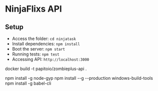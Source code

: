 # NinjaFlixs API

## Setup

* Access the folder: `cd ninjatask`
* Install dependencies: `npm install`
* Boot the server: `npm start`
* Running tests: `npm test`
* Accessing API: `http://localhost:3000`

docker build -t papitoio/zombieplus-api .

npm install -g node-gyp
npm install --g --production windows-build-tools
npm install -g babel-cli 


